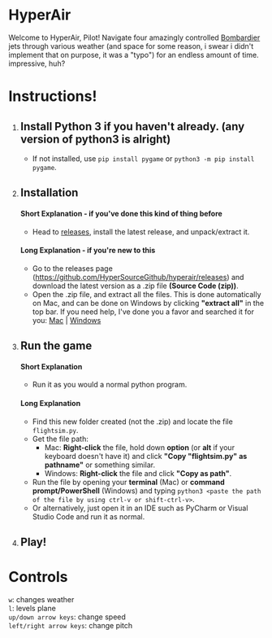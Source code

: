 # HyperAir
Welcome to HyperAir, Pilot! Navigate four amazingly controlled [Bombardier](https://bombardier.com/en/our-jets) jets through various weather (and space for some reason, i swear i didn't implement that on purpose, it was a "typo") for an endless amount of time. <br />
impressive, huh? <br />

# Instructions!
1. ## Install Python 3 if you haven't already. (any version of python3 is alright)
    - If not installed, use `pip install pygame` or `python3 -m pip install pygame`. <br />
2. ## Installation
    #### Short Explanation - if you've done this kind of thing before
    - Head to [releases](https://github.com/HyperSourceGithub/hyperair/releases), install the latest release, and unpack/extract it.
    #### Long Explanation - if you're new to this
    - Go to the releases page (https://github.com/HyperSourceGithub/hyperair/releases) and download the latest version as a .zip file **(Source Code (zip))**. <br />
    - Open the .zip file, and extract all the files. This is done automatically on Mac, and can be done on Windows by clicking **"extract all"** in the top bar. If you need help, I've done you a favor and searched it for you: [Mac](https://www.google.com/search?q=how+to+extract+files+from+a+zip+macos&oq=how+to+extract+files+from+a+zip+macos) | [Windows](https://www.google.com/search?q=how+to+extract+files+from+a+zip+windows) <br />
3. ## Run the game
    #### Short Explanation
    - Run it as you would a normal python program.
    #### Long Explanation
    - Find this new folder created (not the .zip) and locate the file `flightsim.py`. <br />
    - Get the file path:
        - Mac: **Right-click** the file, hold down **option** (or **alt** if your keyboard doesn't have it) and click **"Copy "flightsim.py" as pathname"** or something similar. <br />
        - Windows: **Right-click** the file and click **"Copy as path"**.
    - Run the file by opening your **terminal** (Mac) or **command prompt/PowerShell** (Windows) and typing `python3 <paste the path of the file by using ctrl-v or shift-ctrl-v>`.
    - Or alternatively, just open it in an IDE such as PyCharm or Visual Studio Code and run it as normal.
4. ## Play!


# Controls
`w`: changes weather <br />
`l`: levels plane <br />
`up/down arrow keys`: change speed <br />
`left/right arrow keys`: change pitch <br />
